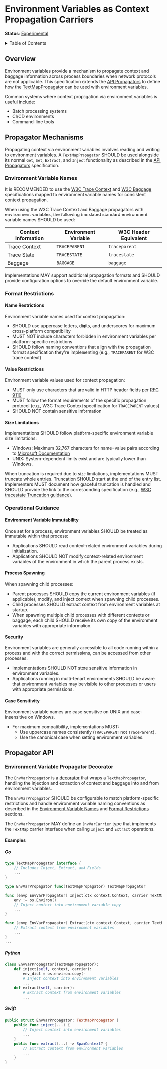 # Environment Variables as Context Propagation Carriers

**Status**: [Experimental](../document-status.md)

<details>
<summary>Table of Contents</summary>

<!-- toc -->

- [Overview](#overview)
- [Propagator Mechanisms](#propagator-mechanisms)
  * [Environment Variable Names](#environment-variable-names)
  * [Format Restrictions](#format-restrictions)
    + [Name Restrictions](#name-restrictions)
    + [Value Restrictions](#value-restrictions)
    + [Size Limitations](#size-limitations)
  * [Operational Guidance](#operational-guidance)
    + [Environment Variable Immutability](#environment-variable-immutability)
    + [Process Spawning](#process-spawning)
    + [Security](#security)
    + [Case Sensitivity](#case-sensitivity)
- [Propagator API](#propagator-api)
  * [Environment Variable Propagator Decorator](#environment-variable-propagator-decorator)
    + [Examples](#examples)
      - [Go](#go)
      - [Python](#python)
      - [Swift](#swift)

<!-- tocstop -->

</details>

## Overview

Environment variables provide a mechanism to propagate context and baggage
information across process boundaries when network protocols are not
applicable. This specification extends the [API Propagators](../context/api-propagators.md)
to define how the
[TextMapPropagator](../context/api-propagators.md#textmap-propagator) can be
used with environment variables.

Common systems where context propagation via environment variables is useful
include:

- Batch processing systems
- CI/CD environments
- Command-line tools

## Propagator Mechanisms

Propagating context via environment variables involves reading and writing to
environment variables. A `TextMapPropagator` SHOULD be used alongside its
normal `Get`, `Set`, `Extract`, and `Inject` functionality as described in the [API
Propagators](../context/api-propagators.md) specification.

### Environment Variable Names

It is RECOMMENDED to use the [W3C Trace
Context](https://www.w3.org/TR/trace-context/) and [W3C
Baggage](https://www.w3.org/TR/baggage/) specifications mapped to environment
variable names for consistent context propagation.

When using the W3C Trace Context and Baggage propagators with environment
variables, the following translated standard environment variable names SHOULD
be used:

| Context Information | Environment Variable | W3C Header Equivalent |
|---------------------|----------------------|-----------------------|
| Trace Context       | `TRACEPARENT`        | `traceparent`         |
| Trace State         | `TRACESTATE`         | `tracestate`          |
| Baggage             | `BAGGAGE`            | `baggage`             |

Implementations MAY support additional propagation formats and SHOULD provide
configuration options to override the default environment variable.

### Format Restrictions

#### Name Restrictions

Environment variable names used for context propagation:

- SHOULD use uppercase letters, digits, and underscores for maximum
  cross-platform compatibility
- MUST NOT include characters forbidden in environment variables per
  platform-specific restrictions
- SHOULD follow naming conventions that align with the propagation format
  specification they're implementing (e.g., `TRACEPARENT` for W3C trace context)

#### Value Restrictions

Environment variable values used for context propagation:

- MUST only use characters that are valid in HTTP header fields per [RFC
  9110](https://tools.ietf.org/html/rfc9110)
- MUST follow the format requirements of the specific propagation protocol
  (e.g., W3C Trace Context specification for `TRACEPARENT` values)
- SHOULD NOT contain sensitive information

#### Size Limitations

Implementations SHOULD follow platform-specific environment variable size
limitations:

- Windows: Maximum 32,767 characters for name=value pairs according to
  [Microsoft Documentation](https://docs.microsoft.com/windows/win32/api/winbase/nf-winbase-setenvironmentvariable)
- UNIX: System-dependent limits exist and are typically lower than Windows.

When truncation is required due to size limitations, implementations MUST
truncate whole entries. Truncation SHOULD start at the end of the entry list.
Implementers MUST document how graceful truncation is handled and SHOULD
provide the link to the corresponding specification (e.g., [W3C tracestate
Truncation guidance][w3c-truncation]).

[w3c-truncation]: https://www.w3.org/TR/trace-context/#tracestate-limits

### Operational Guidance

#### Environment Variable Immutability

Once set for a process, environment variables SHOULD be treated as immutable
within that process:

- Applications SHOULD read context-related environment variables during
  initialization.
- Applications SHOULD NOT modify context-related environment variables of the
  environment in which the parent process exists.

#### Process Spawning

When spawning child processes:

- Parent processes SHOULD copy the current environment variables (if
  applicable), modify, and inject context when spawning child processes.
- Child processes SHOULD extract context from environment variables at startup.
- When spawning multiple child processes with different contexts or baggage,
  each child SHOULD receive its own copy of the environment variables with
  appropriate information.

#### Security

Environment variables are generally accessible to all code running within a
process and with the correct permissions, can be accessed from other processes.

- Implementations SHOULD NOT store sensitive information in environment
  variables.
- Applications running in multi-tenant environments SHOULD be aware that
  environment variables may be visible to other processes or users with
  appropriate permissions.

#### Case Sensitivity

Environment variable names are case-sensitive on UNIX and case-insensitive on
Windows.

- For maximum compatibility, implementations MUST:
  - Use uppercase names consistently (`TRACEPARENT` not `TraceParent`).
  - Use the canonical case when setting environment variables.

## Propagator API

### Environment Variable Propagator Decorator

The `EnvVarPropagator` is a [decorator][dec] that wraps a `TextMapPropagator`,
handling the injection and extraction of context and baggage into and from
environment variables.

The `EnvVarPropagator` SHOULD be configurable to match platform-specific
restrictions and handle environment variable naming conventions as described in
the [Environment Variable Names](#environment-variable-names) and [Format
Restrictions](#format-restrictions) sections.

The `EnvVarPropagator` MAY define an `EnvVarCarrier` type that implements the
`TextMap` carrier interface when calling `Inject` and `Extract` operations.

#### Examples

##### Go

```go
type TextMapPropagator interface {
    // Includes Inject, Extract, and Fields
    ...
}

type EnvVarPropagator func(TextMapPropagator) TextMapPropagator

func (envp EnvVarPropagator) Inject(ctx context.Context, carrier TextMapCarrier) {
    env := os.Environ()
    // Inject context into environment variable copy
    ...
}

func (envp EnvVarPropagator) Extract(ctx context.Context, carrier TextMapCarrier) context.Context {
    // Extract context from environment variables
    ...
}
...
```

##### Python

```python
class EnvVarPropagator(TextMapPropagator):
    def inject(self, context, carrier):
        env_dict = os.environ.copy()
        # Inject context into environment variables
        ...
    def extract(self, carrier):
        # Extract context from environment variables
        ...
```

##### Swift

```swift
public struct EnvVarPropagator: TextMapPropagator {
    public func inject(...) {
        // Inject context into environment variables
        ...
    }
    public func extract(...) -> SpanContext? {
        // Extract context from environment variables
        ...
    }
}
```

[dec]: https://wikipedia.org/wiki/Decorator_pattern
